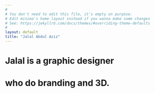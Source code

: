```yaml
---
#
# You don't need to edit this file, it's empty on purpose.
# Edit minima's home layout instead if you wanna make some changes
# See: https://jekyllrb.com/docs/themes/#overriding-theme-defaults
#
layout: default
title: "Jalal Abdul Aziz"
---
```


# Jalal is a graphic designer
# who do branding and 3D.